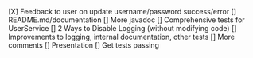 [X] Feedback to user on update username/password success/error
[] README.md/documentation
[] More javadoc
[] Comprehensive tests for UserService
[] 2 Ways to Disable Logging (without modifying code)
[] Improvements to logging, internal documentation, other tests
[] More comments
[] Presentation
[] Get tests passing